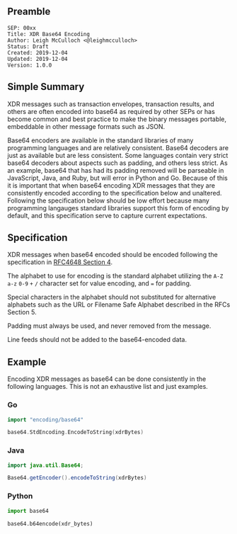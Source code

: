 ## Preamble

```
SEP: 00xx
Title: XDR Base64 Encoding
Author: Leigh McCulloch <@leighmcculloch>
Status: Draft
Created: 2019-12-04
Updated: 2019-12-04
Version: 1.0.0
```

## Simple Summary

XDR messages such as transaction envelopes, transaction results, and others are often encoded into base64 as required by other SEPs or has become common and best practice to make the binary messages portable, embeddable in other message formats such as JSON.

Base64 encoders are available in the standard libraries of many programming languages and are relatively consistent. Base64 decoders are just as available but are less consistent. Some languages contain very strict base64 decoders about aspects such as padding, and others less strict. As an example, base64 that has had its padding removed will be parseable in JavaScript, Java, and Ruby, but will error in Python and Go. Because of this it is important that when base64 encoding XDR messages that they are consistently encoded according to the specification below and unaltered. Following the specification below should be low effort because many programming langauges standard libraries support this form of encoding by default, and this specification serve to capture current expectations.

## Specification

XDR messages when base64 encoded should be encoded following the specification in [RFC4648 Section 4].

The alphabet to use for encoding is the standard alphabet utilizing the `A-Z` `a-z` `0-9` `+` `/` character set for value encoding, and `=` for padding.

Special characters in the alphabet should not substituted for alternative alphabets such as the URL or Filename Safe Alphabet described in the RFCs Section 5.

Padding must always be used, and never removed from the message.

Line feeds should not be added to the base64-encoded data.

## Example

Encoding XDR messages as base64 can be done consistently in the following languages. This is not an exhaustive list and just examples.

### Go
```go
import "encoding/base64"

base64.StdEncoding.EncodeToString(xdrBytes)
```

### Java
```java
import java.util.Base64;

Base64.getEncoder().encodeToString(xdrBytes)
```

### Python
```python
import base64

base64.b64encode(xdr_bytes)
```

[RFC4648 Section 4]: https://tools.ietf.org/html/rfc4648#section-4
